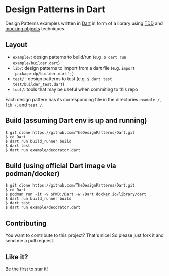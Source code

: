 # Design Patterns in Dart

Design Patterns examples written in [Dart](https://dart.dev) in form of a library using [TDD](https://en.wikipedia.org/wiki/Test-driven_development) and [mocking objects](https://en.wikipedia.org/wiki/Mock_object) techniques.

## Layout

* `example/`: design patterns to build/run (e.g. ```$ dart run example/builder.dart```)
* `lib/`: design patterns to import from a dart file (e.g. ```import 'package:dp/builder.dart';```)
* `test/` : design patterns to test (e.g. ```$ dart test test/builder_test.dart```)
* `tool/`: tools that may be useful when commiting to this repo

Each design pattern has its corresponding file in the directories `example /`, `lib /`, and `test /`.

## Build (assuming Dart env is up and running)

```
$ git clone https://github.com/TheDesignPatterns/Dart.git
$ cd Dart
$ dart run build_runner build
$ dart test
$ dart run example/decorator.dart
```

## Build (using official Dart image via podman/docker)

```
$ git clone https://github.com/TheDesignPatterns/Dart.git
$ cd Dart
$ podman run -it -v $PWD:/Dart -w /Dart docker.io/library/dart
$ dart run build_runner build
$ dart test
$ dart run example/decorator.dart
```

## Contributing

You want to contribute to this project? That's nice! So please just fork it and
send me a pull request.

## Like it?

Be the first to star it!

